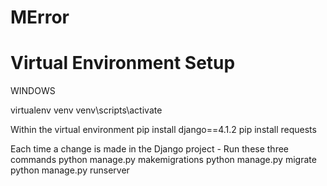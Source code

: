 # MError


# Virtual Environment Setup
WINDOWS

virtualenv venv
venv\scripts\activate

Within the virtual environment
pip install django==4.1.2
pip install requests


Each time a change is made in the Django project - Run these three commands
python manage.py makemigrations
python manage.py migrate
python manage.py runserver